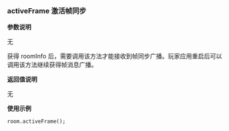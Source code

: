 ### activeFrame 激活帧同步

**参数说明**

无

获得 roomInfo 后，需要调用该方法才能接收到帧同步广播。玩家应用重启后可以调用该方法继续获得帧消息广播。

**返回值说明**

无

**使用示例**
```
room.activeFrame();
```

